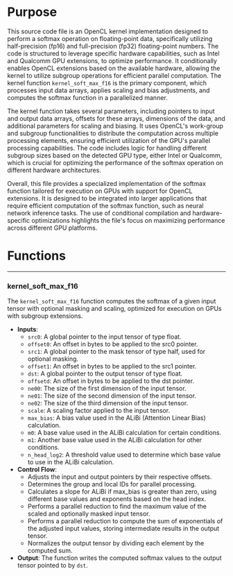 # Purpose
This source code file is an OpenCL kernel implementation designed to perform a softmax operation on floating-point data, specifically utilizing half-precision (fp16) and full-precision (fp32) floating-point numbers. The code is structured to leverage specific hardware capabilities, such as Intel and Qualcomm GPU extensions, to optimize performance. It conditionally enables OpenCL extensions based on the available hardware, allowing the kernel to utilize subgroup operations for efficient parallel computation. The kernel function `kernel_soft_max_f16` is the primary component, which processes input data arrays, applies scaling and bias adjustments, and computes the softmax function in a parallelized manner.

The kernel function takes several parameters, including pointers to input and output data arrays, offsets for these arrays, dimensions of the data, and additional parameters for scaling and biasing. It uses OpenCL's work-group and subgroup functionalities to distribute the computation across multiple processing elements, ensuring efficient utilization of the GPU's parallel processing capabilities. The code includes logic for handling different subgroup sizes based on the detected GPU type, either Intel or Qualcomm, which is crucial for optimizing the performance of the softmax operation on different hardware architectures.

Overall, this file provides a specialized implementation of the softmax function tailored for execution on GPUs with support for OpenCL extensions. It is designed to be integrated into larger applications that require efficient computation of the softmax function, such as neural network inference tasks. The use of conditional compilation and hardware-specific optimizations highlights the file's focus on maximizing performance across different GPU platforms.
# Functions

---
### kernel\_soft\_max\_f16
The `kernel_soft_max_f16` function computes the softmax of a given input tensor with optional masking and scaling, optimized for execution on GPUs with subgroup extensions.
- **Inputs**:
    - `src0`: A global pointer to the input tensor of type float.
    - `offset0`: An offset in bytes to be applied to the src0 pointer.
    - `src1`: A global pointer to the mask tensor of type half, used for optional masking.
    - `offset1`: An offset in bytes to be applied to the src1 pointer.
    - `dst`: A global pointer to the output tensor of type float.
    - `offsetd`: An offset in bytes to be applied to the dst pointer.
    - `ne00`: The size of the first dimension of the input tensor.
    - `ne01`: The size of the second dimension of the input tensor.
    - `ne02`: The size of the third dimension of the input tensor.
    - `scale`: A scaling factor applied to the input tensor.
    - `max_bias`: A bias value used in the ALiBi (Attention Linear Bias) calculation.
    - `m0`: A base value used in the ALiBi calculation for certain conditions.
    - `m1`: Another base value used in the ALiBi calculation for other conditions.
    - `n_head_log2`: A threshold value used to determine which base value to use in the ALiBi calculation.
- **Control Flow**:
    - Adjusts the input and output pointers by their respective offsets.
    - Determines the group and local IDs for parallel processing.
    - Calculates a slope for ALiBi if max_bias is greater than zero, using different base values and exponents based on the head index.
    - Performs a parallel reduction to find the maximum value of the scaled and optionally masked input tensor.
    - Performs a parallel reduction to compute the sum of exponentials of the adjusted input values, storing intermediate results in the output tensor.
    - Normalizes the output tensor by dividing each element by the computed sum.
- **Output**: The function writes the computed softmax values to the output tensor pointed to by `dst`.


